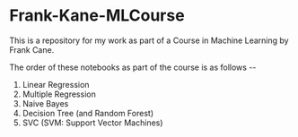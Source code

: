 # Frank-Kane-MLCourse
This is a repository for my work as part of a Course in Machine Learning by Frank Cane.

The order of these notebooks as part of the course is as follows --
1. Linear Regression
2. Multiple Regression
3. Naive Bayes
4. Decision Tree (and Random Forest)
5. SVC (SVM: Support Vector Machines)
